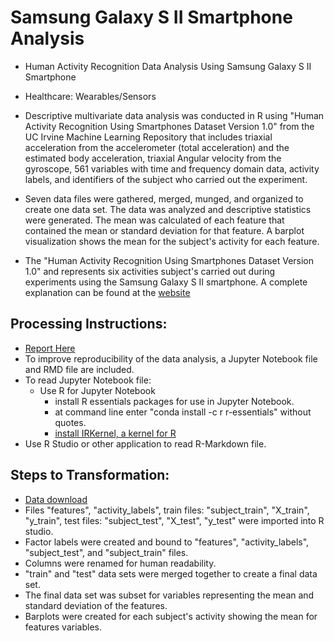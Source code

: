 # Samsung Galaxy S II Smartphone Analysis
- Human Activity Recognition Data Analysis Using Samsung Galaxy S II Smartphone

- Healthcare: Wearables/Sensors

- Descriptive multivariate data analysis was conducted in R using "Human Activity Recognition Using Smartphones Dataset Version 1.0" from the UC Irvine Machine Learning Repository that includes triaxial acceleration from the accelerometer (total acceleration) and the estimated body acceleration, triaxial Angular velocity from the gyroscope, 561 variables with time and frequency domain data, activity labels, and identifiers of the subject who carried out the experiment.

- Seven data files were gathered, merged, munged, and organized to create one data set. The data was analyzed and descriptive statistics were generated. The mean was calculated of each feature that contained the mean or standard deviation for that feature. A barplot visualization shows the mean for the subject's activity for each feature.

- The "Human Activity Recognition Using Smartphones Dataset Version 1.0" and represents six activities subject's carried out during experiments using the Samsung Galaxy S II smartphone. A complete explanation can be found at the [website](http://archive.ics.uci.edu/ml/datasets/Human+Activity+Recognition+Using+Smartphones)

## Processing Instructions:
- [Report Here](https://kimkirk.github.io/Human-Activity-Recognition-Using-Smartphones-Dataset/)
- To improve reproducibility of the data analysis, a Jupyter Notebook file and RMD file are included.
- To read Jupyter Notebook file:
  - Use R for Jupyter Notebook
    - install R essentials packages for use in Jupyter Notebook.
    - at command line enter "conda install -c r r-essentials" without quotes.
    - [install IRKernel, a kernel for R](https://irkernel.github.io/installation/)
- Use R Studio or other application to read R-Markdown file.

## Steps to Transformation:
- [Data download](https://d396qusza40orc.cloudfront.net/getdata%2Fprojectfiles%2FUCI%20HAR%20Dataset.zip)
- Files "features", "activity_labels", train files: "subject_train", "X_train", "y_train", test files: "subject_test", "X_test", "y_test" were imported into R studio. 
- Factor labels were created and bound to "features", "activity_labels", "subject_test", and "subject_train" files.
- Columns were renamed for human readability.
- "train" and "test" data sets were merged together to create a final data set.
- The final data set was subset for variables representing the mean and standard deviation of the features.
- Barplots were created for each subject's activity showing the mean for features variables. 
